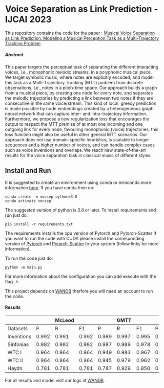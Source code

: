 # Voice Separation as Link Prediction - IJCAI 2023

This repository contains the code for the paper :
[Musical Voice Separation as Link Prediction: Modeling a Musical Perception Task as a Multi-Trajectory Tracking Problem]()

##### Abstract

This paper targets the perceptual task of separating the different interacting voices, i.e., monophonic melodic streams, in a polyphonic musical piece.  We target symbolic music, where notes are explicitly encoded, and model this task as a Multi-Trajectory Tracking (MTT) problem from discrete observations, i.e., notes in a pitch-time space. Our approach builds a graph from a musical piece, by creating one node for every note, and separates the melodic trajectories by predicting a link between two notes if they are consecutive in the same voice/stream.  This kind of local, greedy prediction is made possible by node embeddings created by a heterogeneous graph neural network that can capture inter- and intra-trajectory information. Furthermore, we propose a new regularization loss that encourages the output to respect the MTT premise of at most one incoming and one outgoing link for every node, favouring monophonic (voice) trajectories; this loss function might also be useful in other general MTT scenarios.
Our approach does not use domain-specific heuristics, is scalable to longer sequences and a higher number of voices, and can handle complex cases such as voice inversions and overlaps. We reach new state-of-the-art results for the voice separation task in classical music of different styles.

## Install and Run

It is suggested to create an environment using conda or miniconda more information [here](https://docs.conda.io/projects/miniconda/en/latest/index.html).
If you have conda then do:
```shell
conda create -n vocsep python=3.8
conda activate vocsep
```
The suggested version of python is 3.8 or later. To install requirements and run just do:
```shell
pip install -r requirements.txt
```
The requirements installs the cpu version of Pytorch and Pytorch-Scatter
If you want to run the code with CUDA please install the corresponding version of [Pytorch](https://pytorch.org/) and [Pytorch-Scatter](https://github.com/rusty1s/pytorch_scatter) to your system (follow links for more information).

To run the code just do:
```shell
python -m main.py
```

For more information about the configuration you can add execute with the flag `-h`.

This project depends on [WANDB](https://wandb.ai/) therfore you will need an account to run the code.

#### Results 

|            |       | **McLeod**    |       |       | **GMTT**      |       |       | **GMMT+LA**      |                 |
|------------|-------|---------------|-------|-------|---------------|-------|-------|------------------|-----------------|
| Datasets   | P     | R             | F1    | P     | R             | F1    | P     | R                | F1              |
| Inventions | 0.992 | 0.991         | 0.992 | 0.989 | 0.997         | 0.995 | 0.996 | 0.995            | **0.997**       |
| Sinfonias  | 0.982 | 0.982         | 0.982 | 0.987 | 0.989         | 0.978 | 0.987 | 0.982            | **0.985**       |
| WTC I      | 0.964 | 0.964         | 0.964 | 0.949 | 0.983         | 0.967 | 0.980 | 0.973            | **0.976**       |
| WTC II     | 0.964 | 0.964         | 0.964 | 0.945 | 0.979         | 0.962 | 0.976 | 0.968            | **0.972**       |
| Haydn      | 0.781 | 0.781         | 0.781 | 0.787 | 0.929         | 0.850 | 0.883 | 0.860            | **0.872**       |


For all results and model visit our logs at [WANDB](https://wandb.ai/vocsep/Voice%20Separation).
